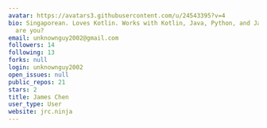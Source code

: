 ```yaml
---
avatar: https://avatars3.githubusercontent.com/u/24543395?v=4
bio: Singaporean. Loves Kotlin. Works with Kotlin, Java, Python, and Javascript. How
  are you?
email: unknownguy2002@gmail.com
followers: 14
following: 13
forks: null
login: unknownguy2002
open_issues: null
public_repos: 21
stars: 2
title: James Chen
user_type: User
website: jrc.ninja
---
```

